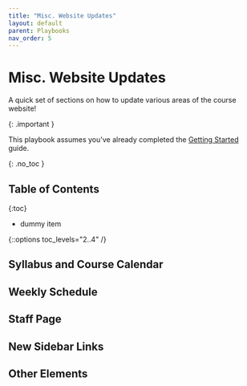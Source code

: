 ```yaml
---
title: "Misc. Website Updates"
layout: default
parent: Playbooks
nav_order: 5
---
```


# Misc. Website Updates

A quick set of sections on how to update various areas of the course website!

{: .important }

This playbook assumes you've already completed the [Getting Started]({{site.baseurl}}/getting-started/) guide.

{: .no_toc }

## Table of Contents

{:toc}

- dummy item

{::options toc_levels="2..4" /}

## Syllabus and Course Calendar

## Weekly Schedule

## Staff Page

## New Sidebar Links

## Other Elements

